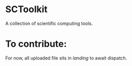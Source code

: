 # SCToolkit

A collection of scientific computing tools.

# To contribute:

For now, all uploaded file sits in *landing* to await dispatch.

